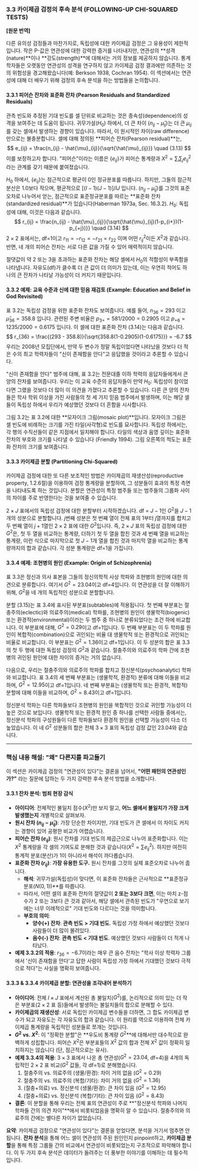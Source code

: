 ### **3.3 카이제곱 검정의 후속 분석 (FOLLOWING-UP CHI-SQUARED TESTS)**

**[원문 번역]**

다른 유의성 검정들과 마찬가지로, 독립성에 대한 카이제곱 검정은 그 유용성이 제한적입니다. 작은 P-값은 연관성에 대한 강력한 증거를 나타내지만, 연관성의 **성격(nature)**이나 **강도(strength)**에 대해서는 거의 정보를 제공하지 않습니다. 통계학자들은 오랫동안 연관성의 성격을 연구하지 않고 카이제곱 검정 결과에만 의존하는 것의 위험성을 경고해왔습니다(예: Berkson 1938, Cochran 1954). 이 섹션에서는 연관성에 대해 더 배우기 위해 검정의 후속 분석을 하는 방법들을 논의합니다.

#### **3.3.1 피어슨 잔차와 표준화 잔차 (Pearson Residuals and Standardized Residuals)**

관측 빈도와 추정된 기대 빈도를 셀 단위로 비교하는 것은 종속성(dependence)의 성격을 보여주는 데 도움이 됩니다. 귀무가설($H_0$) 하에서, 더 큰 차이 $(n_{ij} - \hat{\mu}_{ij})$는 더 큰 $\mu_{ij}$를 갖는 셀에서 발생하는 경향이 있습니다. 따라서, 이 원시적인 차이(raw difference)만으로는 불충분합니다. 셀에 대해 정의된 **피어슨 잔차(Pearson residual)**는,
$$ e_{ij} = \frac{n_{ij} - \hat{\mu}_{ij}}{\sqrt{\hat{\mu}_{ij}}} \quad (3.13) $$
이를 보정하고자 합니다. "피어슨"이라는 이름은 $\{e_{ij}\}$가 피어슨 통계량과 $X^2 = \sum_i \sum_j e_{ij}^2$ 라는 관계를 갖기 때문에 붙여졌습니다.

$H_0$ 하에서, $\{e_{ij}\}$는 점근적으로 평균이 0인 정규분포를 따릅니다. 하지만, 그들의 점근적 분산은 1.0보다 작으며, 평균적으로 $[(I-1)(J-1)]/IJ$ 입니다. $(n_{ij}-\hat{\mu}_{ij})$를 그것의 표준오차로 나누어서 얻는, 점근적으로 표준정규분포를 따르는 **표준화 잔차(standardized residual)**가 있습니다(Haberman 1973a, Sec. 16.3.2). $H_0$: 독립성에 대해, 이것은 다음과 같습니다.
$$ r_{ij} = \frac{n_{ij} - \hat{\mu}_{ij}}{\sqrt{\hat{\mu}_{ij}(1-p_{i+})(1-p_{+j})}} \quad (3.14) $$
$2 \times 2$ 표에서는, df=1이고 $r_{11}=-r_{12}=-r_{21}=r_{22}$ 이며 어떤 $r_{ij}^2$이든 $X^2$과 같습니다. 반면, 네 개의 피어슨 잔차는 서로 다른 값을 가질 수 있어 매력적이지 않습니다.

절댓값이 약 2 또는 3을 초과하는 표준화 잔차는 해당 셀에서 $H_0$의 적합성이 부족함을 나타냅니다. 자유도(df)가 클수록 더 큰 값이 더 의미가 있는데, 이는 우연히 적어도 하나의 큰 잔차가 나타날 가능성이 더 커지기 때문입니다.

#### **3.3.2 예제: 교육 수준과 신에 대한 믿음 재검토 (Example: Education and Belief in God Revisited)**

표 3.2는 독립성 검정을 위한 표준화 잔차도 보여줍니다. 예를 들어, $n_{36}=293$ 이고 $\hat{\mu}_{36}=358.8$ 입니다. 관련된 주변 비율은 $p_{3+}=581/2000=0.2905$ 이고 $p_{+6}=1235/2000=0.6175$ 입니다. 이 셀에 대한 표준화 잔차 (3.14)는 다음과 같습니다.
$$ r_{36} = \frac{(293 - 358.8)}{\sqrt{358.8(1-0.2905)(1-0.6175)}} = -6.7 $$
우리는 2008년 모집단에서, 만약 두 변수가 정말 독립이었다면 나타났을 것보다 더 적은 수의 최고 학력자들이 "신이 존재함을 안다"고 응답했을 것이라고 추론할 수 있습니다.

"신이 존재함을 안다" 범주에 대해, 표 3.2는 전문대졸 이하 학력의 응답자들에게서 큰 양의 잔차를 보여줍니다. 우리는 이 교육 수준의 응답자들이 만약 $H_0$: 독립성이 참이었다면 그랬을 것보다 더 많이 이 의견을 가졌다고 추론할 수 있습니다. 다른 큰 양의 잔차들은 학사 학위 이상을 가진 사람들의 첫 세 가지 믿음 범주에서 발생하며, 이는 해당 셀들이 독립성 하에서 우리가 예상했던 것보다 더 흔함을 시사합니다.

그림 3.2는 표 3.2에 대한 **모자이크 그림(mosaic plot)**입니다. 모자이크 그림은 셀 빈도에 비례하는 크기를 가진 타일(사각형)로 빈도를 묘사합니다. 독립성 하에서는, 각 행의 수직선들이 같은 지점에서 일치해야 합니다. 타일의 색상과 음영 깊이는 표준화 잔차의 부호와 크기를 나타낼 수 있습니다 (Friendly 1994). 그림 오른쪽의 척도는 표준화 잔차의 크기를 보여줍니다.

#### **3.3.3 카이제곱 분할 (Partitioning Chi-Squared)**

카이제곱 검정에 대한 또 다른 보조적인 방법은 카이제곱의 재생산성(reproductive property, 1.2.6절)을 이용하여 검정 통계량을 분할하여, 그 성분들이 효과의 특정 측면을 나타내도록 하는 것입니다. 분할은 연관성이 특정 범주들 또는 범주들의 그룹화 사이의 차이를 주로 반영한다는 것을 보여줄 수 있습니다.

$2 \times J$ 표에서의 독립성 검정에 대한 분할부터 시작하겠습니다. df = $J-1$인 $G^2$을 $J-1$개의 성분으로 분할합니다. $j$번째 성분은 첫 번째 열이 전체 표의 1부터 $j$열까지를 합치고 두 번째 열이 $j+1$열인 $2 \times 2$ 표에 대한 $G^2$입니다. 즉, $2 \times J$ 표의 독립성 검정에 대한 $G^2$은, 첫 두 열을 비교하는 통계량, 더하기 첫 두 열을 합친 것과 세 번째 열을 비교하는 통계량, 이런 식으로 마지막으로 첫 $J-1$개 열을 합친 것과 마지막 열을 비교하는 통계량까지의 합과 같습니다. 각 성분 통계량은 df=1을 가집니다.

#### **3.3.4 예제: 조현병의 원인 (Example: Origin of Schizophrenia)**

표 3.3은 정신과 의사 표본을 그들의 정신의학적 사상 학파와 조현병의 원인에 대한 의견으로 분류합니다. 여기서 $G^2=23.04$이고 df=4입니다. 이 연관성을 더 잘 이해하기 위해, $G^2$을 네 개의 독립적인 성분으로 분할합니다.

분할 (3.15)는 표 3.4에 표시된 부분표(subtables)에 적용됩니다. 첫 번째 부분표는 절충주의(eclectic)와 의료주의(medical) 학파를, 조현병의 원인이 생물학적(biogenic) 또는 환경적(environmental)이라는 두 범주 중 하나로 분류되었다는 조건 하에 비교합니다. 이 부분표에 대해, $G^2=0.29$이고 df=1입니다. 두 번째 부분표는 이 두 학파를 원인이 복합적(combination)으로 귀인되는 비율 대 생물학적 또는 환경적으로 귀인되는 비율로 비교합니다. 이 부분표는 $G^2=1.36$이고 df=1입니다. 이 두 성분의 합은 표 3.3의 첫 두 행에 대한 독립성 검정의 $G^2$과 같습니다. 절충주의와 의료주의 학파 간에 조현병의 귀인된 원인에 대한 차이의 증거는 거의 없습니다.

다음으로, 우리는 절충주의와 의료주의 학파를 합치고 정신분석(psychoanalytic) 학파와 비교합니다. 표 3.4의 세 번째 부분표는 (생물학적, 환경적) 분류에 대해 이들을 비교하며, $G^2=12.95$이고 df=1입니다. 네 번째 부분표는 (생물학적 또는 환경적, 복합적) 분할에 대해 이들을 비교하며, $G^2=8.43$이고 df=1입니다.

정신분석 학파는 다른 학파들보다 조현병의 원인을 복합적인 것으로 귀인할 가능성이 더 높은 것으로 보입니다. 생물학적 또는 환경적 원인 중 하나를 선택한 사람들 중에서는, 정신분석 학파의 구성원들이 다른 학파들보다 환경적 원인을 선택할 가능성이 다소 더 높았습니다. 이 네 $G^2$ 성분들의 합은 전체 $3 \times 3$ 표의 독립성 검정 값인 23.04와 같습니다.

---

### **핵심 내용 해설: "왜" 다른지를 파고들기**

이 섹션은 카이제곱 검정의 "연관성이 있다"는 결론을 넘어서, **"어떤 패턴의 연관성인가?"** 라는 질문에 답하는 두 가지 강력한 후속 분석 방법을 소개합니다.

#### **3.3.1 잔차 분석: 범죄 현장 감식**

*   **아이디어**: 전체적인 불일치 점수($X^2$)만 보지 말고, **어느 셀에서 불일치가 가장 크게 발생했는지** 개별적으로 살펴보자.
*   **원시 잔차 ($n_{ij} - \hat{\mu}_{ij}$)**: 가장 단순한 차이지만, 기대 빈도가 큰 셀에서 이 차이도 커지는 경향이 있어 공평한 비교가 어렵습니다.
*   **피어슨 잔차 ($e_{ij}$)**: 원시 잔차를 기대 빈도의 제곱근으로 나누어 표준화합니다. 이는 $X^2$ 통계량을 각 셀의 기여도로 분해한 것과 같습니다($X^2 = \sum e_{ij}^2$). 하지만 여전히 통계적 분포(분산)가 1이 아니라서 해석이 까다롭습니다.
*   **표준화 잔차 ($r_{ij}$)**: **가장 유용한 도구.** 원시 잔차를 그것의 실제 표준오차로 나누어 줍니다.
    *   **해석**: 귀무가설(독립성)이 맞다면, 이 표준화 잔차들은 근사적으로 **표준정규분포($N(0,1)$)**를 따릅니다.
    *   따라서, 어떤 셀의 표준화 잔차의 절댓값이 **2 또는 3보다 크면**, 이는 마치 z-점수가 2 또는 3보다 큰 것과 같아서, 해당 셀에서 관측된 빈도가 "우연으로 보기에는 너무 이례적으로" 기대 빈도와 다르다는 것을 의미합니다.
    *   **부호의 의미**:
        *   **양수(+) 잔차**: **관측 빈도 > 기대 빈도**. 독립성 가정 하에서 예상했던 것보다 사람들이 더 많이 몰려있다.
        *   **음수(-) 잔차**: **관측 빈도 < 기대 빈도**. 예상했던 것보다 사람들이 더 적게 나타났다.
*   **예제 3.3.2의 적용**: $r_{36}=-6.7$이라는 매우 큰 음수 잔차는 "학사 이상 학력자 그룹에서 '신이 존재함을 안다'고 답한 사람이 독립성 가정 하에서 기대했던 것보다 극적으로 적다"는 사실을 명확히 보여줍니다.

#### **3.3.3 & 3.3.4 카이제곱 분할: 연관성을 조각내어 분석하기**

*   **아이디어**: 전체 $I \times J$ 표에서 계산된 총 불일치($G^2$)를, 논리적으로 의미 있는 더 작은 부분표($2 \times 2$ 표 등)들에서 발생하는 불일치들의 합으로 분해할 수 있다.
*   **카이제곱의 재생산성**: 서로 독립인 카이제곱 변수들을 더하면, 그 합도 카이제곱 변수가 되고 자유도는 각 자유도의 합과 같습니다. 이 원리를 역으로 이용하여 전체 카이제곱 통계량을 독립적인 성분들로 쪼개는 것입니다.
*   **$G^2$ vs. $X^2$**: 이 "정확한 분할"은 **우도비 통계량 $G^2$**에 대해서만 대수적으로 완벽하게 성립합니다. 피어슨 $X^2$은 부분표들의 $X^2$ 값의 합과 전체 $X^2$ 값이 정확히 일치하지는 않습니다 (단, 점근적으로는 유사).
*   **예제 3.3.4의 적용**: $3 \times 3$ 표에서 나온 총 연관성($G^2=23.04$, df=4)을 4개의 독립적인 $2 \times 2$ 표 비교($G^2$ 값들, 각 df=1)로 분해했습니다.
    1.  절충주의 vs. 의료주의 (생물/환경): 차이 거의 없음 ($G^2=0.29$)
    2.  절충주의 vs. 의료주의 (복합/기타): 차이 거의 없음 ($G^2=1.36$)
    3.  (절충+의료) vs. 정신분석 (생물/환경): 큰 차이 있음 ($G^2=12.95$)
    4.  (절충+의료) vs. 정신분석 (복합/기타): 큰 차이 있음 ($G^2=8.43$)
*   **결론**: 이 분할을 통해 우리는 전체 표의 연관성이 주로 **"정신분석 학파와 나머지 학파들 간의 의견 차이"**에서 비롯되었음을 명확히 알 수 있습니다. 절충주의와 의료주의 간에는 별다른 차이가 없었습니다.

**요약**: 카이제곱 검정으로 "연관성이 있다"는 결론을 얻었다면, 분석을 거기서 멈추면 안 됩니다. **잔차 분석**을 통해 어느 셀이 연관성의 주된 원인인지 pinpoint하고, **카이제곱 분할**을 통해 특정 그룹들 간의 비교에서 연관성이 비롯되었는지 구조적으로 파악해야 합니다. 이 두 가지 후속 분석은 데이터가 들려주는 더 풍부한 이야기를 이해하는 데 필수적입니다.
